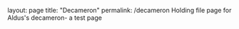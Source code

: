 layout: page
title: "Decameron"
permalink: /decameron
Holding file page for Aldus's decameron- a test page
